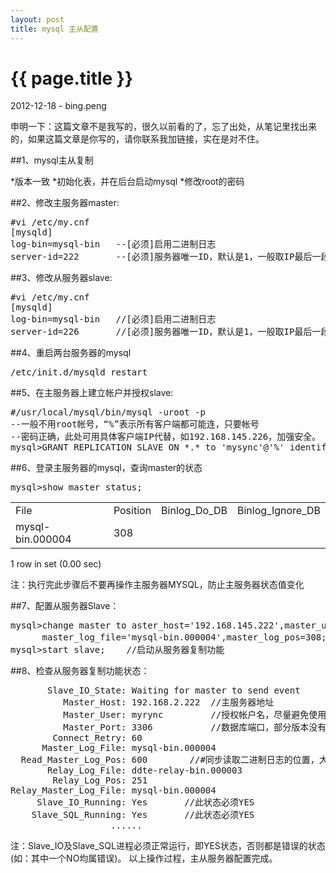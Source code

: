 ```yaml
---
layout: post
title: mysql 主从配置
---
```


{{ page.title }}
================

<p class="meta">2012-12-18 - bing.peng</p>

申明一下：这篇文章不是我写的，很久以前看的了，忘了出处，从笔记里找出来的，如果这篇文章是你写的，请你联系我加链接，实在是对不住。

##1、mysql主从复制

*版本一致
*初始化表，并在后台启动mysql
*修改root的密码


##2、修改主服务器master:

<pre class="brush:bash">
#vi /etc/my.cnf
[mysqld]
log-bin=mysql-bin   --[必须]启用二进制日志
server-id=222       --[必须]服务器唯一ID，默认是1，一般取IP最后一段
</pre>


##3、修改从服务器slave:

<pre class="brush:bash">
#vi /etc/my.cnf
[mysqld]
log-bin=mysql-bin   //[必须]启用二进制日志
server-id=226       //[必须]服务器唯一ID，默认是1，一般取IP最后一段
</pre>


##4、重启两台服务器的mysql

<pre class="brush:bash">
/etc/init.d/mysqld restart
</pre>


##5、在主服务器上建立帐户并授权slave:

<pre class="brush:bash">
#/usr/local/mysql/bin/mysql -uroot -p
--一般不用root帐号，“%”表示所有客户端都可能连，只要帐号
--密码正确，此处可用具体客户端IP代替，如192.168.145.226，加强安全。
mysql>GRANT REPLICATION SLAVE ON *.* to 'mysync'@'%' identified by 'q123456';
</pre>

##6、登录主服务器的mysql，查询master的状态
<pre class="brush:sql">
mysql>show master status;
</pre>
<table style="border:1px">
	<tr>
		<td>File</td>
		<td>Position</td>
		<td>Binlog_Do_DB</td>
		<td>Binlog_Ignore_DB</td>
	</tr>
	<tr>
		<td>mysql-bin.000004</td>
		<td>308</td>
		<td></td>
		<td></td>
	</tr>
</table>

1 row in set (0.00 sec)

注：执行完此步骤后不要再操作主服务器MYSQL，防止主服务器状态值变化


##7、配置从服务器Slave：
<pre class="brush:sql">
mysql>change master to aster_host='192.168.145.222',master_user='tb',master_password='q123456',
      master_log_file='mysql-bin.000004',master_log_pos=308;   //注意不要断开，“308”无单引号
mysql>start slave;    //启动从服务器复制功能
</pre>


##8、检查从服务器复制功能状态：

<pre class="brush:bash">
       Slave_IO_State: Waiting for master to send event
          Master_Host: 192.168.2.222  //主服务器地址
          Master_User: myrync         //授权帐户名，尽量避免使用root
          Master_Port: 3306           //数据库端口，部分版本没有此行
        Connect_Retry: 60
      Master_Log_File: mysql-bin.000004
  Read_Master_Log_Pos: 600        //#同步读取二进制日志的位置，大于等于>=Exec_Master_Log_Pos
       Relay_Log_File: ddte-relay-bin.000003
        Relay_Log_Pos: 251
Relay_Master_Log_File: mysql-bin.000004
     Slave_IO_Running: Yes       //此状态必须YES
    Slave_SQL_Running: Yes       //此状态必须YES
                   ......
</pre>

注：Slave_IO及Slave_SQL进程必须正常运行，即YES状态，否则都是错误的状态(如：其中一个NO均属错误)。
以上操作过程，主从服务器配置完成。

